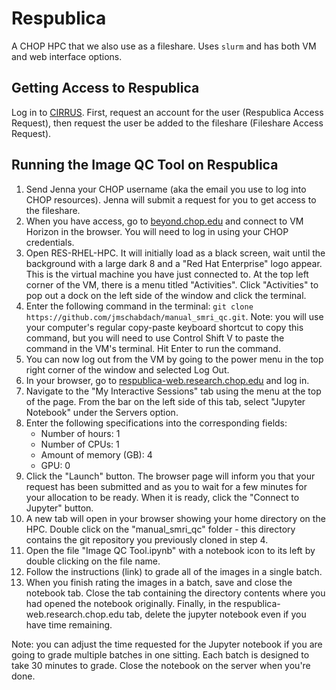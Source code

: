 # Respublica

A CHOP HPC that we also use as a fileshare. Uses `slurm` and has both VM and web interface options.

## Getting Access to Respublica

Log in to [CIRRUS](https://www.research.chop.edu/applications/cirrus). First, request an account for the user (Respublica Access Request), then request the user be added to the fileshare (Fileshare Access Request).

## Running the Image QC Tool on Respublica

1. Send Jenna your CHOP username (aka the email you use to log into CHOP resources). Jenna will submit a request for you to get access to the fileshare.
2. When you have access, go to [beyond.chop.edu](beyond.chop.edu) and connect to VM Horizon in the browser. You will need to log in using your CHOP credentials.
3. Open RES-RHEL-HPC. It will initially load as a black screen, wait until the background with a large dark 8 and a "Red Hat Enterprise" logo appear. This is the virtual machine you have just connected to. At the top left corner of the VM, there is a menu titled "Activities". Click "Activities" to pop out a dock on the left side of the window and click the terminal.
4. Enter the following command in the terminal: `git clone https://github.com/jmschabdach/manual_smri_qc.git`. Note: you will use your computer's regular copy-paste keyboard shortcut to copy this command, but you will need to use Control Shift V to paste the command in the VM's terminal. Hit Enter to run the command.
5. You can now log out from the VM by going to the power menu in the top right corner of the window and selected Log Out.
6. In your browser, go to [respublica-web.research.chop.edu](respublica-web.research.chop.edu) and log in.
7. Navigate to the "My Interactive Sessions" tab using the menu at the top of the page. From the bar on the left side of this tab, select "Jupyter Notebook" under the Servers option.
8. Enter the following specifications into the corresponding fields:
    - Number of hours: 1
    - Number of CPUs: 1
    - Amount of memory (GB): 4
    - GPU: 0
9. Click the "Launch" button. The browser page will inform you that your request has been submitted and as you to wait for a few minutes for your allocation to be ready. When it is ready, click the "Connect to Jupyter" button.
10. A new tab will open in your browser showing your home directory on the HPC. Double click on the "manual_smri_qc" folder - this directory contains the git repository you previously cloned in step 4. 
11. Open the file "Image QC Tool.ipynb" with a notebook icon to its left by double clicking on the file name.
12. Follow the instructions (link) to grade all of the images in a single batch.
13. When you finish rating the images in a batch, save and close the notebook tab. Close the tab containing the directory contents where you had opened the notebook originally. Finally, in the respublica-web.research.chop.edu tab, delete the jupyter notebook even if you have time remaining. 

Note: you can adjust the time requested for the Jupyter notebook if you are going to grade multiple batches in one sitting. Each batch is designed to take 30 minutes to grade. Close the notebook on the server when you're done.
